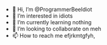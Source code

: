 - 👋 Hi, I’m @ProgrammerBeeIdiot
- 👀 I’m interested in idiots
- 🌱 I’m currently learning nothing
- 💞️ I’m looking to collaborate on meh
- 📫 How to reach me efjrkmtgfyh,

<!---
ProgrammerBeeIdiot/ProgrammerBeeIdiot is a ✨ special ✨ repository because its `README.md` (this file) appears on your GitHub profile.
You can click the Preview link to take a look at your changes.
--->
